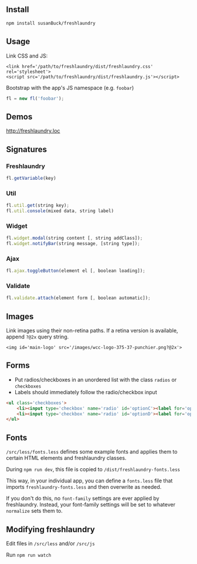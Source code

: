 ## Install
```bash
npm install susanBuck/freshlaundry
```

## Usage
Link CSS and JS:
```
<link href='/path/to/freshlaundry/dist/freshlaundry.css' rel='stylesheet'>
<script src='/path/to/freshlaundry/dist/freshlaundry.js'></script>
```

Bootstrap with the app's JS namespace (e.g. `foobar`)
```js
fl = new fl('foobar');
```

## Demos
<http://freshlaundry.loc>

## Signatures

### Freshlaundry
```js
fl.getVariable(key)
````

### Util
```js
fl.util.get(string key);
fl.util.console(mixed data, string label)
```

### Widget
```js
fl.widget.modal(string content [, string addClass]);
fl.widget.notifyBar(string message, [string type]);
````

### Ajax
```js
fl.ajax.toggleButton(element el [, boolean loading]);
```

### Validate
```js
fl.validate.attach(element form [, boolean automatic]);
```

## Images
Link images using their non-retina paths. If a retina version is available, append `?@2x` query string.
```
<img id='main-logo' src='/images/wcc-logo-375-37-punchier.png?@2x'>
``` 

## Forms
+ Put radios/checkboxes in an unordered list with the class `radios` or `checkboxes`
+ Labels should immediately follow the radio/checkbox input
```html
<ul class='checkboxes'>
    <li><input type='checkbox' name='radio' id='optionC'><label for='optionC'>Option C</label>
    <li><input type='checkbox' name='radio' id='optionD'><label for='optionD'>Option D</label>
</ul>
```

## Fonts
`/src/less/fonts.less` defines some example fonts and applies them to certain HTML elements and freshlaundry classes.

During `npm run dev`, this file is copied to `/dist/freshlaundry-fonts.less`

This way, in your individual app, you can define a `fonts.less` file that imports `freshlaundry-fonts.less` and then overwrite as needed.

If you don't do this, no `font-family` settings are ever applied by freshlaundry. Instead, your font-family settings will be set to whatever `normalize` sets them to.

## Modifying freshlaundry
Edit files in `/src/less` and/or `/src/js`

Run `npm run watch` 

